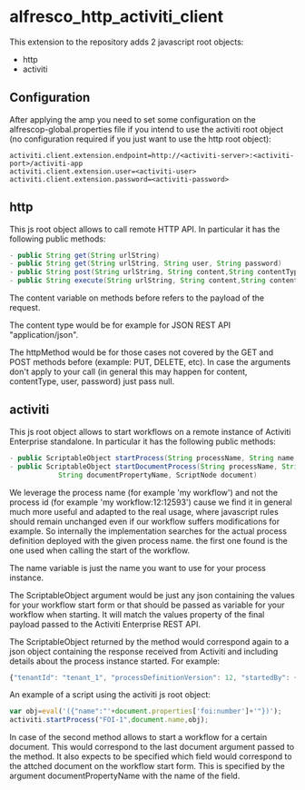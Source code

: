# alfresco_http_activiti_client

This extension to the repository adds 2 javascript root objects:

- http
- activiti

## Configuration
After applying the amp you need to set some configuration on the alfrescop-global.properties file if you intend to use the activiti root object (no configuration required if you just want to use the http root object):

```
activiti.client.extension.endpoint=http://<activiti-server>:<activiti-port>/activiti-app
activiti.client.extension.user=<activiti-user>
activiti.client.extension.password=<activiti-password>
```

## http
This js root object allows to call remote HTTP API. In particular it has the following public methods:
```java
- public String get(String urlString)
- public String get(String urlString, String user, String password)
- public String post(String urlString, String content,String contentType, String user, String password)
- public String execute(String urlString, String content,String contentType, String httpMethod, String user, String password)
```

The content variable on methods before refers to the payload of the request.

The content type would be for example for JSON REST API "application/json".

The httpMethod would be for those cases not covered by the GET and POST methods before (example: PUT, DELETE, etc).
In case the arguments don't apply to your call (in general this may happen for content, contentType, user, password) just pass null.

## activiti
This js root object allows to start workflows on a remote instance of Activiti Enterprise standalone. In particular it has the following public methods:

```java
- public ScriptableObject startProcess(String processName, String name, ScriptableObject scriptableObject)
- public ScriptableObject startDocumentProcess(String processName, String name, ScriptableObject scriptableObject,
	        String documentPropertyName, ScriptNode document)
```

We leverage the process name (for example 'my workflow') and not the process id (for example 'my workflow:12:12593') cause we find it in general much more useful and adapted to the real usage, where javascript rules should remain unchanged even if our workflow suffers modifications for example. So internally the implementation searches for the actual process definition deployed with the given process name. the first one found is the one used when calling the start of the workflow.

The name variable is just the name you want to use for your process instance.

The ScriptableObject argument would be just any json containing the values for your workflow start form or that should be passed as variable for your workflow when starting. It will match the values property of the final payload passed to the Activiti Enterprise REST API.

The ScriptableObject returned by the method would correspond again to a json object containing the response received from Activiti and including details about the process instance started. For example:

```javascript
{"tenantId": "tenant_1", "processDefinitionVersion": 12, "startedBy": {"id": 1000, "lastName": "Fernandes", "email": null, "firstName": "Rui", "externalId": "rui"}, "startFormDefined": false, "businessKey": null, "processDefinitionCategory": "http:\/\/www.activiti.org\/processdef", "ended": null, "variables": [], "id": "12612", "processDefinitionDescription": null, "processDefinitionKey": "FOI-1", "processDefinitionDeploymentId": "12580", "name": "test", "started": "2016-02-13T02:03:57.932+0000", "processDefinitionName": "FOI-1", "graphicalNotationDefined": true, "processDefinitionId": "FOI-1:12:12593"}
```

An example of a script using the activiti js root object:

```javascript
var obj=eval('({"name":"'+document.properties['foi:number']+'"})');
activiti.startProcess("FOI-1",document.name,obj);
```

In case of the second method allows to start a workflow for a certain document. This would correspond to the last document argument passed to the method. It also expects to be specified which field would correspond to the attched document on the workflow start form. This is specified by the argument documentPropertyName with the name of the field.

